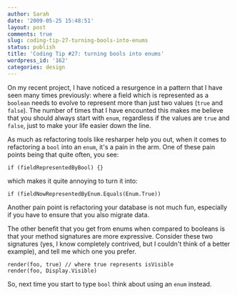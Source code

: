 ```yaml
---
author: Sarah
date: '2009-05-25 15:48:51'
layout: post
comments: true
slug: coding-tip-27-turning-bools-into-enums
status: publish
title: 'Coding Tip #27: turning bools into enums'
wordpress_id: '162'
categories: design
---
```


On my recent project, I have noticed a resurgence in a pattern that I have seen many times previously: where a field which is represented as a `boolean` needs to evolve to represent more than just two values (`true` and `false`). The number of times that I have encounted this makes me believe that you should always start with `enum`, regardless if the values are `true` and `false`, just to make your life easier down the line.

As much as refactoring tools like resharper help you out, when it comes to refactoring a `bool` into an `enum`, it's a pain in the arm. One of these pain points being that quite often, you see:

`if (fieldRepresentedByBool) {}`

which makes it quite annoying to turn it into:

`if (fieldNowRepresentedByEnum.Equals(Enum.True))`

Another pain point is refactoring your database is not much fun, especially if you have to ensure that you also migrate data.

The other benefit that you get from enums when compared to booleans is that your method signatures are more expressive. Consider these two signatures (yes, I know completely contrived, but I couldn't think of a better example), and tell me which one you prefer.

```
render(foo, true) // where true represents isVisible
render(foo, Display.Visible)
```

So, next time you start to type `bool` think about using an `enum` instead.
